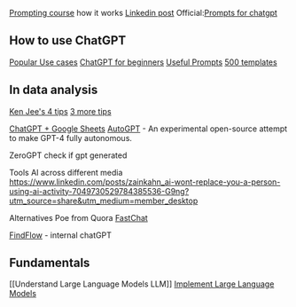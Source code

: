 
[Prompting course](https://learnprompting.org/)
how it works [Linkedin post](https://www.linkedin.com/posts/hilarymason_chatgpt-ai-llm-activity-7037082578603909121-akFQ?utm_source=share&utm_medium=member_desktop)
Official:[Prompts for chatgpt](https://www.linkedin.com/posts/jackgierlich_50-awesome-chat-gpt-prompts-activity-7015708729333403648-alUj/?originalSubdomain=ee)

## How to use ChatGPT
[Popular Use cases](https://www.linkedin.com/posts/a-banks_a-crash-course-on-chatgpt-for-beginners-ugcPost-7018213154283216896-sa-G?utm_source=share&utm_medium=member_desktop)
[ChatGPT for beginners](https://www.linkedin.com/posts/a-banks_a-crash-course-on-chatgpt-for-beginners-ugcPost-7018213154283216896-sa-G?utm_source=share&utm_medium=member_desktop)
[Useful Prompts](https://www.linkedin.com/posts/aaditsh_the-most-useful-chatgpt-prompts-save-these-activity-7040346360360898560-WqYR?utm_source=share&utm_medium=member_desktop)
[500 templates](https://ignacio-velasquez.notion.site/ignacio-velasquez/500-ChatGPT-Prompt-Templates-d9541e901b2b4e8f800e819bdc0256da)

## In data analysis
[Ken Jee's 4 tips](https://www.linkedin.com/feed/update/urn:li:activity:7028529627186819072/?updateEntityUrn=urn%3Ali%3Afs_updateV2%3A%28urn%3Ali%3Aactivity%3A7028529627186819072%2CFEED_DETAIL%2CEMPTY%2CDEFAULT%2Cfalse%29)
[3 more tips](https://www.linkedin.com/feed/update/urn:li:activity:7029155602421485568/?updateEntityUrn=urn%3Ali%3Afs_updateV2%3A%28urn%3Ali%3Aactivity%3A7029155602421485568%2CFEED_DETAIL%2CEMPTY%2CDEFAULT%2Cfalse%29)

[ChatGPT + Google Sheets](https://www.linkedin.com/posts/alexxubyte_systemdesign-coding-interviewtips-activity-7039997195453898752-4z_2?utm_source=share&utm_medium=member_desktop)
[AutoGPT](https://github.com/Torantulino/Auto-GPT) - An experimental open-source attempt to make GPT-4 fully autonomous.

ZeroGPT check if gpt generated

Tools AI across different media
https://www.linkedin.com/posts/zainkahn_ai-wont-replace-you-a-person-using-ai-activity-7049730529784385536-G9ng?utm_source=share&utm_medium=member_desktop

Alternatives
Poe from Quora
[FastChat](https://github.com/lm-sys/FastChat)

[FindFlow](https://www.linkedin.com/posts/xyzarivera_%E3%82%A8%E3%83%B3%E3%82%BF%E3%83%BC%E3%83%97%E3%83%A9%E3%82%A4%E3%82%BA%E5%90%91%E3%81%91ai%E3%83%97%E3%83%A9%E3%83%83%E3%83%88%E3%83%95%E3%82%A9%E3%83%BC%E3%83%A0%E3%82%92%E9%96%8B%E7%99%BA-activity-7051811849956163585-oii6?utm_source=share&utm_medium=member_desktop) - internal chatGPT

## Fundamentals
[[Understand Large Language Models LLM]]
[Implement Large Language Models](https://www.linkedin.com/posts/yijing-barry-zhang_as-a-llm-practioner-this-is-my-current-framework-activity-7051010639225319424-rqk1?utm_source=share&utm_medium=member_desktop)
